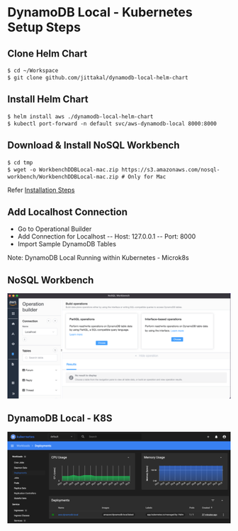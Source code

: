 # DynamoDB Local - Kubernetes Setup Steps

## Clone Helm Chart

```
$ cd ~/Workspace
$ git clone github.com/jittakal/dynamodb-local-helm-chart
```

## Install Helm Chart

```
$ helm install aws ./dynamodb-local-helm-chart
$ kubectl port-forward -n default svc/aws-dynamodb-local 8000:8000
```

## Download & Install NoSQL Workbench

```
$ cd tmp
$ wget -o WorkbenchDDBLocal-mac.zip https://s3.amazonaws.com/nosql-workbench/WorkbenchDDBLocal-mac.zip # Only for Mac
```
Refer [Installation Steps](https://docs.aws.amazon.com/amazondynamodb/latest/developerguide/workbench.settingup.install.html)

## Add Localhost Connection

- Go to Operational Builder
- Add Connection for Localhost
-- Host: 127.0.0.1
-- Port: 8000
- Import Sample DynamoDB Tables

Note: DynamoDB Local Running within Kubernetes - Microk8s

## NoSQL Workbench

![NoSQL Workbench](./docs/images/nosql-workbench.png "NoSQL Workbench")

## DynamoDB Local - K8S

![DynamoDB Local K8S](./docs/images/dynamodb-local-k8s.png "DynamoDB Local")
